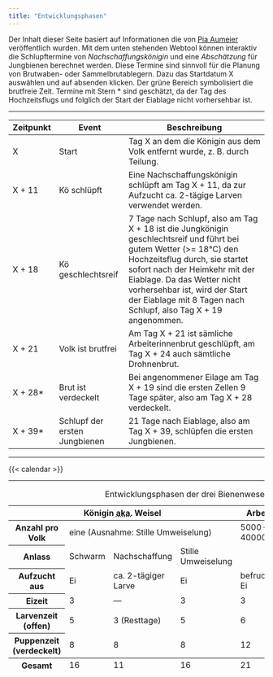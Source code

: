 ```yaml
---
title: "Entwicklungsphasen"
---
```


Der Inhalt dieser Seite basiert auf Informationen die von [Pia Aumeier](https://piaaumeier.de) veröffentlich wurden.
Mit dem unten stehenden Webtool können interaktiv die Schlupftermine von *Nachschaffungskönigin* und eine *Abschätzung* für Jungbienen berechnet werden.
Diese Termine sind sinnvoll für die Planung von Brutwaben- oder Sammelbrutablegern.
Dazu das Startdatum X auswählen und auf absenden klicken. Der grüne Bereich symbolisiert die brutfreie Zeit.
Termine mit Stern * sind geschätzt, da der Tag des Hochzeitsflugs und folglich der Start der Eiablage nicht vorhersehbar ist.

---
<table class="table table-sm table-striped table-bordered">
    <thead>
        <tr>
            <th>Zeitpunkt</th>
            <th>Event</th>
            <th>Beschreibung</th>
        </tr>
    </thead>
    <tbody>
        <tr>
            <td>X</td>
            <td>Start</td>
            <td>Tag X an dem die Königin aus dem Volk entfernt wurde, z. B. durch Teilung.</td>
        </tr>
        <tr>
            <td>X + 11</td>
            <td>Kö schlüpft</td>
            <td>Eine Nachschaffungskönigin schlüpft am Tag X + 11, da zur Aufzucht ca. 2-tägige Larven verwendet werden.</td>
        </tr>
        <tr>
            <td>X + 18</td>
            <td>Kö geschlechtsreif</td>
            <td>7 Tage nach Schlupf, also am Tag X + 18 ist die Jungkönigin geschlechtsreif und führt bei gutem Wetter (>= 18°C) den Hochzeitsflug durch, sie startet sofort nach der Heimkehr mit der Eiablage. Da das Wetter nicht vorhersehbar ist, wird der Start der Eiablage mit 8 Tagen nach Schlupf, also Tag X + 19 angenommen.</td>
        </tr>
        <tr>
            <td>X + 21</td>
            <td>Volk ist brutfrei</td>
            <td>Am Tag X + 21 ist sämliche Arbeiterinnenbrut geschlüpft, am Tag X + 24 auch sämtliche Drohnenbrut.</td>
        </tr>
        <tr>
            <td>X + 28*</td>
            <td>Brut ist verdeckelt</td>
            <td>Bei angenommener Eilage am Tag X + 19 sind die ersten Zellen 9 Tage später, also am Tag X + 28 verdeckelt.</td>
        </tr>
        <tr>
            <td>X + 39*</td>
            <td>Schlupf der ersten Jungbienen</td>
            <td>21 Tage nach Eiablage, also am Tag X + 39, schlüpfen die ersten Jungbienen.</td>
        </tr>
    </body>
</table>

---

{{< calendar >}}

---

<table class="table table-sm table-striped table-bordered">
<caption>
Entwicklungsphasen der drei Bienenwesen
</caption>
<thead>
    <tr>
        <th colspan="4">
            Königin <abbr title="also known as">aka.</abbr> Weisel
        </th>
        <th>
            Arbeiterin
        </th>
        <th>
            Drohn
        </th>
    </tr>
</thead>
<tbody>
    <tr>
        <th>
            Anzahl pro Volk
        </th>
        <td colspan="3">
            eine (Ausnahme: Stille Umweiselung)
        </td>
        <td>
            5000 — 40000
        </td>
        <td>
            0 — 1000
        </td>
    </tr>
    <tr>
        <th>
            Anlass
        </th>
        <td>
            Schwarm
        </td>
        <td>
            Nachschaffung
        </td>
        <td>
            Stille Umweiselung
        </td>
        <td>
        </td>
        <td>
        </td>
    </tr>
    <tr>
        <th>
            Aufzucht aus
        </th>
        <td>
            Ei
        </td>
        <td>
            ca. 2-tägiger Larve
        </td>
        <td>
            Ei
        </td>
        <td>
            befruchtetem Ei
        </td>
        <td>
            unbefruchtetem Ei
        </td>
    </tr>
    <tr>
        <th>
            Eizeit
        </th>
        <td>
            3
        </td>
        <td>
            —
        </td>
        <td>
            3
        </td>
        <td>
            3
        </td>
        <td>
            3
        </td>
    </tr>
    <tr>
        <th>
            Larvenzeit (offen)
        </th>
        <td>
            5
        </td>
        <td>
            3 (Resttage)
        </td>
        <td>
            5
        </td>
        <td>
            6
        </td>
        <td>
            7
        </td>
    </tr>
    <tr>
        <th>
            Puppenzeit (verdeckelt)
        </th>
        <td>
            8
        </td>
        <td>
            8
        </td>
        <td>
            8
        </td>
        <td>
            12
        </td>
        <td>
            14
        </td>
    </tr>
</tbody>
<tfoot>
    <tr>
        <th>
            Gesamt
        </th>
        <td>
            16
        </td>
        <td>
            11
        </td>
        <td>
            16
        </td>
        <td>
            21
        </td>
        <td>
            24
        </td>
    </tr>
</tfoot>
</table>
